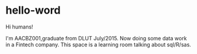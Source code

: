 # hello-word

Hi humans!

I'm AACBZ001,graduate from DLUT July/2015. 
Now doing some data work in a Fintech company.
This space is a learning room talking about sql/R/sas.
